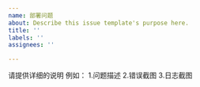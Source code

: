 ```yaml
---
name: 部署问题
about: Describe this issue template's purpose here.
title: ''
labels: ''
assignees: ''

---
```


请提供详细的说明
例如：
1.问题描述
2.错误截图
3.日志截图
